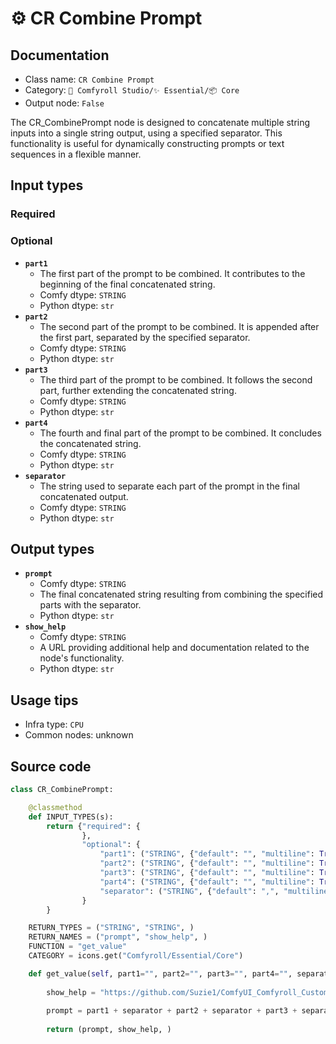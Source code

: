 # ⚙️ CR Combine Prompt
## Documentation
- Class name: `CR Combine Prompt`
- Category: `🧩 Comfyroll Studio/✨ Essential/📦 Core`
- Output node: `False`

The CR_CombinePrompt node is designed to concatenate multiple string inputs into a single string output, using a specified separator. This functionality is useful for dynamically constructing prompts or text sequences in a flexible manner.
## Input types
### Required
### Optional
- **`part1`**
    - The first part of the prompt to be combined. It contributes to the beginning of the final concatenated string.
    - Comfy dtype: `STRING`
    - Python dtype: `str`
- **`part2`**
    - The second part of the prompt to be combined. It is appended after the first part, separated by the specified separator.
    - Comfy dtype: `STRING`
    - Python dtype: `str`
- **`part3`**
    - The third part of the prompt to be combined. It follows the second part, further extending the concatenated string.
    - Comfy dtype: `STRING`
    - Python dtype: `str`
- **`part4`**
    - The fourth and final part of the prompt to be combined. It concludes the concatenated string.
    - Comfy dtype: `STRING`
    - Python dtype: `str`
- **`separator`**
    - The string used to separate each part of the prompt in the final concatenated output.
    - Comfy dtype: `STRING`
    - Python dtype: `str`
## Output types
- **`prompt`**
    - Comfy dtype: `STRING`
    - The final concatenated string resulting from combining the specified parts with the separator.
    - Python dtype: `str`
- **`show_help`**
    - Comfy dtype: `STRING`
    - A URL providing additional help and documentation related to the node's functionality.
    - Python dtype: `str`
## Usage tips
- Infra type: `CPU`
- Common nodes: unknown


## Source code
```python
class CR_CombinePrompt:

    @classmethod
    def INPUT_TYPES(s):
        return {"required": {
                },
                "optional": {
                    "part1": ("STRING", {"default": "", "multiline": True}),
                    "part2": ("STRING", {"default": "", "multiline": True}),
                    "part3": ("STRING", {"default": "", "multiline": True}),
                    "part4": ("STRING", {"default": "", "multiline": True}),               
                    "separator": ("STRING", {"default": ",", "multiline": False}),
                }
        }

    RETURN_TYPES = ("STRING", "STRING", )
    RETURN_NAMES = ("prompt", "show_help", )
    FUNCTION = "get_value"
    CATEGORY = icons.get("Comfyroll/Essential/Core")

    def get_value(self, part1="", part2="", part3="", part4="", separator=""):
    
        show_help = "https://github.com/Suzie1/ComfyUI_Comfyroll_CustomNodes/wiki/Core-Nodes#cr-prompt-parts"
        
        prompt = part1 + separator + part2 + separator + part3 + separator + part4
        
        return (prompt, show_help, )

```
